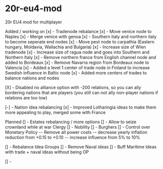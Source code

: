 # 20r-eu4-mod
20r EU4 mod for multiplayer



Added / working on
[x] - Tradenode rebalance
    [x] - Move venice node to Naples
    [x] - Merge venice with genoa
    [x] - Southern italy and northern italy to become seperate end nodes
    [x] - Move pest node to carpathia (Eastern hungary, Moldavia, Wallachia and Bulgaria)
    [x] - Increase size of Wien tradenode
    [x] - Increase size of ragua node and goes into Southern and Northern Italy
    [x] - Remove northern france from English channel node and added to Bordeaux
    [x] - Remove Navarra region from Bordeaux node to Valencia
    [x] - Added a level 1 center of trade node in Finland to increase Swedish influence in Baltic node
    [x] - Added more centers of trades to balance nations and nodes

[X] - Disabled no alliance option with -200 relations, so you can ally bordering nations that are players 
    (you still can not ally non-player nations if relations are too low) 

[-] - Nation idea rebalancing
    [x] - Improved Lotharingia ideas to make them more appealing to play, merged some with France

Planned
[] - Estates rebalancing / more options
    [] - Allow to seize crownland while at war
    Clergy
    [] - 
    Nobility
    [] - 
    Burghers
    [] - Control over Monetary Policy
        -- Remove all power costs
        -- decrease yearly inflation reduction from +0.15 to +0.10
        -- increase influence from 5% to 10%

[] - Rebalance Idea Groups
    [] - Remove Naval ideas
    [] - Buff Maritime Ideas with trade + naval ideas without being OP

[] - 